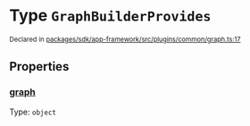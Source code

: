 # Type `GraphBuilderProvides`
<sub>Declared in [packages/sdk/app-framework/src/plugins/common/graph.ts:17](https://github.com/dxos/dxos/blob/7194736719/packages/sdk/app-framework/src/plugins/common/graph.ts#L17)</sub>




## Properties
### [graph](https://github.com/dxos/dxos/blob/7194736719/packages/sdk/app-framework/src/plugins/common/graph.ts#L18)
Type: <code>object</code>





